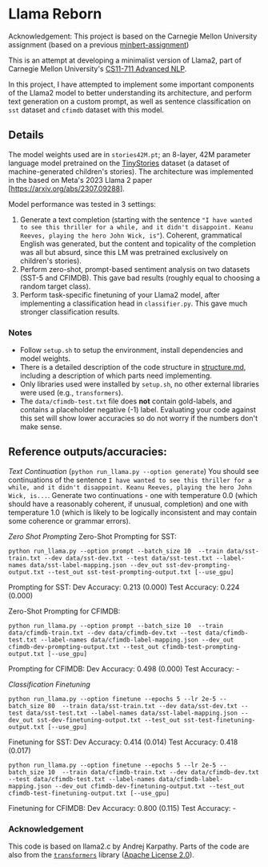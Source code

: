 # Llama Reborn
Acknowledgement: This project is based on the Carnegie Mellon University assignment (based on a previous [minbert-assignment](https://github.com/neubig/minbert-assignment))

This is an attempt at developing a minimalist version of Llama2, part of Carnegie Mellon University's [CS11-711 Advanced NLP](https://cmu-l3.github.io/anlp-spring2025/).

In this project, I have attempted to implement some important components of the Llama2 model to better understanding its architecture, and perform text generation on a custom prompt, as well as sentence classification on ``sst`` dataset and ``cfimdb`` dataset with this model.

## Details

The model weights used are in `stories42M.pt`; an 8-layer, 42M parameter language model pretrained on the [TinyStories](https://arxiv.org/abs/2305.07759) dataset (a dataset of machine-generated children's stories). The architecture was implemented in the based on Meta's 2023 Llama 2 paper [https://arxiv.org/abs/2307.09288].

Model performance was tested in 3 settings:
1) Generate a text completion (starting with the sentence `"I have wanted to see this thriller for a while, and it didn't disappoint. Keanu Reeves, playing the hero John Wick, is"`). Coherent, grammatical English was generated, but the content and topicality of the completion was all but absurd, since this LM was pretrained exclusively on children's stories).
2) Perform zero-shot, prompt-based sentiment analysis on two datasets (SST-5 and CFIMDB). This gave bad results (roughly equal to choosing a random target class).
3) Perform task-specific finetuning of your Llama2 model, after implementing a classification head in `classifier.py`. This gave much stronger classification results.

### Notes
* Follow `setup.sh` to setup the environment, install dependencies and model weights.
* There is a detailed description of the code structure in [structure.md](./structure.md), including a description of which parts need implementing.
* Only libraries used were installed by `setup.sh`, no other external libraries were used (e.g., `transformers`).
* The `data/cfimdb-test.txt` file does **not** contain gold-labels, and contains a placeholder negative (-1) label. Evaluating your code against this set will show lower accuracies so do not worry if the numbers don't make sense.

## Reference outputs/accuracies: 

*Text Continuation* (`python run_llama.py --option generate`)
You should see continuations of the sentence `I have wanted to see this thriller for a while, and it didn't disappoint. Keanu Reeves, playing the hero John Wick, is...`. Generate two continuations - one with temperature 0.0 (which should have a reasonably coherent, if unusual, completion) and one with temperature 1.0 (which is likely to be logically inconsistent and may contain some coherence or grammar errors).

*Zero Shot Prompting*
Zero-Shot Prompting for SST:

`python run_llama.py --option prompt --batch_size 10  --train data/sst-train.txt --dev data/sst-dev.txt --test data/sst-test.txt --label-names data/sst-label-mapping.json --dev_out sst-dev-prompting-output.txt --test_out sst-test-prompting-output.txt [--use_gpu]`

Prompting for SST:
Dev Accuracy: 0.213 (0.000)
Test Accuracy: 0.224 (0.000)

Zero-Shot Prompting for CFIMDB:

`python run_llama.py --option prompt --batch_size 10  --train data/cfimdb-train.txt --dev data/cfimdb-dev.txt --test data/cfimdb-test.txt --label-names data/cfimdb-label-mapping.json --dev_out cfimdb-dev-prompting-output.txt --test_out cfimdb-test-prompting-output.txt [--use_gpu]`

Prompting for CFIMDB:
Dev Accuracy: 0.498 (0.000)
Test Accuracy: -

*Classification Finetuning*

`python run_llama.py --option finetune --epochs 5 --lr 2e-5 --batch_size 80  --train data/sst-train.txt --dev data/sst-dev.txt --test data/sst-test.txt --label-names data/sst-label-mapping.json --dev_out sst-dev-finetuning-output.txt --test_out sst-test-finetuning-output.txt [--use_gpu]`

Finetuning for SST:
Dev Accuracy: 0.414 (0.014)
Test Accuracy: 0.418 (0.017)

`python run_llama.py --option finetune --epochs 5 --lr 2e-5 --batch_size 10  --train data/cfimdb-train.txt --dev data/cfimdb-dev.txt --test data/cfimdb-test.txt --label-names data/cfimdb-label-mapping.json --dev_out cfimdb-dev-finetuning-output.txt --test_out cfimdb-test-finetuning-output.txt [--use_gpu]`

Finetuning for CFIMDB:
Dev Accuracy: 0.800 (0.115)
Test Accuracy: -

### Acknowledgement
This code is based on llama2.c by Andrej Karpathy. Parts of the code are also from the [`transformers`](https://github.com/huggingface/transformers) library ([Apache License 2.0](./LICENSE)).
